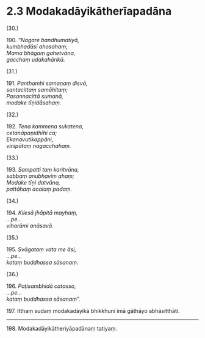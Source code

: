 

# 2.3 Modakadāyikātherīapadāna



(30.)

190\. _“Nagare bandhumatiyā,_  
_kumbhadāsī ahosahaṃ;_  
_Mama bhāgaṃ gahetvāna,_  
_gacchaṃ udakahārikā._  


(31.)

191\. _Panthamhi samaṇaṃ disvā,_  
_santacittaṃ samāhitaṃ;_  
_Pasannacittā sumanā,_  
_modake tīṇidāsahaṃ._  


(32.)

192\. _Tena kammena sukatena,_  
_cetanāpaṇidhīhi ca;_  
_Ekanavutikappāni,_  
_vinipātaṃ nagacchahaṃ._  


(33.)

193\. _Sampatti taṃ karitvāna,_  
_sabbaṃ anubhaviṃ ahaṃ;_  
_Modake tīṇi datvāna,_  
_pattāhaṃ acalaṃ padaṃ._  


(34.)

194\. _Kilesā jhāpitā mayhaṃ,_  
_…pe…_  
_viharāmi anāsavā._  


(35.)

195\. _Svāgataṃ vata me āsi,_  
_…pe…_  
_kataṃ buddhassa sāsanaṃ._  


(36.)

196\. _Paṭisambhidā catasso,_  
_…pe…_  
_kataṃ buddhassa sāsanaṃ”._  


197\. Itthaṃ sudaṃ modakadāyikā bhikkhunī imā gāthāyo abhāsitthāti.

---

198\. Modakadāyikātheriyāpadānaṃ tatiyaṃ.





